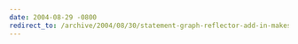 ```yaml
---
date: 2004-08-29 -0800
redirect_to: /archive/2004/08/30/statement-graph-reflector-add-in-makes-pretty-flowcharts.aspx/
---
```

